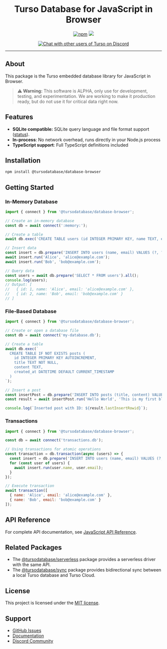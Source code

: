 <p align="center">
  <h1 align="center">Turso Database for JavaScript in Browser</h1>
</p>

<p align="center">
  <a title="JavaScript" target="_blank" href="https://www.npmjs.com/package/@tursodatabase/database"><img alt="npm" src="https://img.shields.io/npm/v/@tursodatabase/database"></a>
  <a title="MIT" target="_blank" href="https://github.com/tursodatabase/turso/blob/main/LICENSE.md"><img src="http://img.shields.io/badge/license-MIT-orange.svg?style=flat-square"></a>
</p>
<p align="center">
  <a title="Users Discord" target="_blank" href="https://tur.so/discord"><img alt="Chat with other users of Turso on Discord" src="https://img.shields.io/discord/933071162680958986?label=Discord&logo=Discord&style=social"></a>
</p>

---

## About

This package is the Turso embedded database library for JavaScript in Browser.

> **⚠️ Warning:** This software is ALPHA, only use for development, testing, and experimentation. We are working to make it production ready, but do not use it for critical data right now.

## Features

- **SQLite compatible:** SQLite query language and file format support ([status](https://github.com/tursodatabase/turso/blob/main/COMPAT.md)).
- **In-process**: No network overhead, runs directly in your Node.js process
- **TypeScript support**: Full TypeScript definitions included

## Installation

```bash
npm install @tursodatabase/database-browser
```

## Getting Started

### In-Memory Database

```javascript
import { connect } from '@tursodatabase/database-browser';

// Create an in-memory database
const db = await connect(':memory:');

// Create a table
await db.exec('CREATE TABLE users (id INTEGER PRIMARY KEY, name TEXT, email TEXT)');

// Insert data
const insert = db.prepare('INSERT INTO users (name, email) VALUES (?, ?)');
await insert.run('Alice', 'alice@example.com');
await insert.run('Bob', 'bob@example.com');

// Query data
const users = await db.prepare('SELECT * FROM users').all();
console.log(users);
// Output: [
//   { id: 1, name: 'Alice', email: 'alice@example.com' },
//   { id: 2, name: 'Bob', email: 'bob@example.com' }
// ]
```

### File-Based Database

```javascript
import { connect } from '@tursodatabase/database-browser';

// Create or open a database file
const db = await connect('my-database.db');

// Create a table
await db.exec(`
  CREATE TABLE IF NOT EXISTS posts (
    id INTEGER PRIMARY KEY AUTOINCREMENT,
    title TEXT NOT NULL,
    content TEXT,
    created_at DATETIME DEFAULT CURRENT_TIMESTAMP
  )
`);

// Insert a post
const insertPost = db.prepare('INSERT INTO posts (title, content) VALUES (?, ?)');
const result = await insertPost.run('Hello World', 'This is my first blog post!');

console.log(`Inserted post with ID: ${result.lastInsertRowid}`);
```

### Transactions

```javascript
import { connect } from '@tursodatabase/database-browser';

const db = await connect('transactions.db');

// Using transactions for atomic operations
const transaction = db.transaction(async (users) => {
  const insert = db.prepare('INSERT INTO users (name, email) VALUES (?, ?)');
  for (const user of users) {
    await insert.run(user.name, user.email);
  }
});

// Execute transaction
await transaction([
  { name: 'Alice', email: 'alice@example.com' },
  { name: 'Bob', email: 'bob@example.com' }
]);
```

## API Reference

For complete API documentation, see [JavaScript API Reference](../../../../docs/javascript-api-reference.md).

## Related Packages

* The [@tursodatabase/serverless](https://www.npmjs.com/package/@tursodatabase/serverless) package provides a serverless driver with the same API.
* The [@tursodatabase/sync](https://www.npmjs.com/package/@tursodatabase/sync) package provides bidirectional sync between a local Turso database and Turso Cloud. 

## License

This project is licensed under the [MIT license](../../LICENSE.md).

## Support

- [GitHub Issues](https://github.com/tursodatabase/turso/issues)
- [Documentation](https://docs.turso.tech)
- [Discord Community](https://tur.so/discord)
